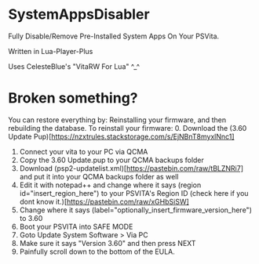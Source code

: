 # SystemAppsDisabler
Fully Disable/Remove Pre-Installed System Apps On Your PSVita.

Written in Lua-Player-Plus

Uses CelesteBlue's "VitaRW For Lua" ^_^ 

# Broken something?
You can restore everything by:
Reinstalling your firmware, and then rebuilding the database.
To reinstall your firmware:
0. Download the (3.60 Update Pup)[https://nzxtrules.stackstorage.com/s/EjNBnT8myxlNnc1]
1. Connect your vita to your PC via QCMA
2. Copy the 3.60 Update.pup to your QCMA backups folder
3. Download (psp2-updatelist.xml)[https://pastebin.com/raw/tBLZNRi7] and put it into your QCMA backups folder as well
4. Edit it with notepad++ and change where it says (region id="insert_region_here") to your PSVITA's Region ID (check here if you dont know it.)[https://pastebin.com/raw/xGHbSiSW]
5. Change where it says (label="optionally_insert_firmware_version_here") to 3.60
6. Boot your PSVITA into SAFE MODE
7. Goto Update System Software > Via PC
8. Make sure it says "Version 3.60" and then press NEXT
9. Painfully scroll down to the bottom of the EULA.
